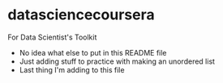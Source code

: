 # datasciencecoursera
For Data Scientist's Toolkit
* No idea what else to put in this README file
* Just adding stuff to practice with making an unordered list
* Last thing I'm adding to this file
